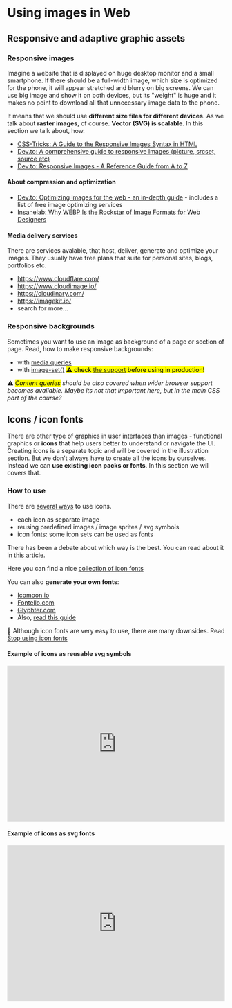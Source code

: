 # Using images in Web

## Responsive and adaptive graphic assets

### Responsive images

Imagine a website that is displayed on huge desktop monitor and a small smartphone. If there should be a full-width image, which size is optimized for the phone, it will appear stretched and blurry on big screens. We can use big image and show it on both devices, but its "weight" is huge and it makes no point to download all that unnecessary image data to the phone. 

It means that we should use **different size files for different devices**. As we talk about **raster images**, of course. **Vector (SVG) is scalable**. In this section we talk about, how.


- [CSS-Tricks: A Guide to the Responsive Images Syntax in HTML](https://css-tricks.com/a-guide-to-the-responsive-images-syntax-in-html/)
- [Dev.to: A comprehensive guide to responsive Images (picture, srcset, source etc)](https://dev.to/jsco/a-comprehensive-guide-to-responsive-images-picture-srcset-source-etc-4adj)
- [Dev.to: Responsive Images - A Reference Guide from A to Z](https://dev.to/manu4543/responsive-images-a-reference-guide-from-a-to-z-30aa)


#### About compression and optimization


- [Dev.to: Optimizing images for the web - an in-depth guide](https://dev.to/prototyp/optimizing-images-for-the-web-an-in-depth-guide-4j7d) - includes a list of free image optimizing services
- [Insanelab: Why WEBP Is the Rockstar of Image Formats for Web Designers](https://insanelab.com/blog/web-development/webp-web-design-vs-jpeg-gif-png/)




#### Media delivery services

There are services avalable, that host, deliver, generate and optimize your images. They usually have free plans that suite for personal sites, blogs, portfolios etc.

- https://www.cloudflare.com/
- https://www.cloudimage.io/
- https://cloudinary.com/
- https://imagekit.io/
- search for more...




### Responsive backgrounds

Sometimes you want to use an image as background of a page or section of page. Read, how to make responsive backgrounds:

- with [media queries](https://www.juangarcia.design/blog/responsive-background-images-with-image-set/#the-problem)
- with [image-set()](https://css-tricks.com/using-performant-next-gen-images-in-css-with-image-set/) <mark>⚠ check [the support](https://caniuse.com/css-image-set) before using in production!</mark>

⚠ *<mark>Content queries</mark> should be also covered when wider browser support becomes available. Maybe its not that important here, but in the main CSS part of the course?*






## Icons / icon fonts

There are other type of graphics in user interfaces than images - functional graphics or **icons** that help users better to understand or navigate the UI. Creating icons is a separate topic and will be covered in the illustration section. But we don't always have to create all the icons by ourselves. Instead we can **use existing icon packs or fonts**. In this section we will covers that.


### How to use

There are [several ways](https://fershad.com/writing/web-icons-in-2021/) to use icons. 

- each icon as separate image
- reusing predefined images / image sprites / svg symbols
- icon fonts: some icon sets can be used as fonts

There has been a debate about which way is the best. You can read about it in [this article](https://www.lambdatest.com/blog/its-2019-lets-end-the-debate-on-icon-fonts-vs-svg-icons/).

Here you can find a nice [collection of icon fonts](https://bootstrapious.com/p/icon-fonts)

You can also **generate your own fonts**:
- [Icomoon.io](https://icomoon.io/)
- [Fontello.com](https://fontello.com/)
- [Glyphter.com](https://glyphter.com/)
- Also, [read this guide](https://medium.com/@adamshriki/the-right-process-of-creating-maintaining-icons-font-in-2019-c6829368464a)

🛑 Although icon fonts are very easy to use, there are many downsides. Read [Stop using icon fonts](https://www.irigoyen.dev/blog/2021/02/17/stop-using-icon-fonts/)



#### Example of icons as reusable svg symbols



<iframe height="360" style="width: 100%;" scrolling="no" title="edesign-icons__svg-use" src="https://codepen.io/ooker/embed/oNZmRQm?height=265&theme-id=dark&default-tab=html,result" frameborder="no" loading="lazy" allowtransparency="true" allowfullscreen="true">
  See the Pen <a href='https://codepen.io/ooker/pen/oNZmRQm'>edesign-icons__svg-use</a> by Oliver Maaker
  (<a href='https://codepen.io/ooker'>@ooker</a>) on <a href='https://codepen.io'>CodePen</a>.
</iframe>


#### Example of icons as svg fonts

<iframe height="360" style="width: 100%;" scrolling="no" title="edesign-icons__svg-fonts" src="https://codepen.io/ooker/embed/KKWOdLN?height=265&theme-id=dark&defaultTab=html%2Cresult" frameborder="no" loading="lazy" allowtransparency="true" allowfullscreen="true">
  See the Pen <a href='https://codepen.io/ooker/pen/KKWOdLN'>edesign-icons__svg-fonts</a> by Oliver Maaker
  (<a href='https://codepen.io/ooker'>@ooker</a>) on <a href='https://codepen.io'>CodePen</a>.
</iframe>



